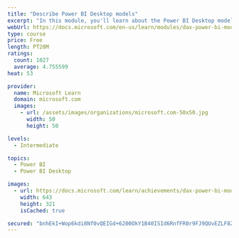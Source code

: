 ```yaml
---
title: "Describe Power BI Desktop models"
excerpt: "In this module, you'll learn about the Power BI Desktop model structure, star schema design basics, analytics queries, and report visual configuration. This module provides a strong foundation on which you can learn to optimize model designs and add model calculations."
webUrl: https://docs.microsoft.com/en-us/learn/modules/dax-power-bi-models/
type: course
price: Free
length: PT20M
ratings:
  count: 1027
  average: 4.755599
heat: 53

provider:
  name: Microsoft Learn
  domain: microsoft.com
  images:
    - url: /assets/images/organizations/microsoft.com-50x50.jpg
      width: 50
      height: 50

levels:
  - Intermediate

topics:
  - Power BI
  - Power BI Desktop

images:
  - url: https://docs.microsoft.com/learn/achievements/dax-power-bi-models-social.png
    width: 643
    height: 321
    isCached: true

secured: "bnhEkI+Wop6kdi8Nf0vQEIGd+6200OkY1B40ISId6RnfFR0r9FJ9QUvEZLF8ZEPDrfMVbswMQLUUY9Yyatq7nZUf5ro8IsOioIdW7DL+5BLAX/oWEcXeZE2T0vujalaZoLdQSV6QQyig3wkiOqfGDnFngpQMlekToepYDi0B1WaapHqGROFzFQSOmE4wPmbpXTbvUux3Blz4a2Gdy9TQkuUv69CNAe6bD+M9qnPjmgo0CpLE6XVyfOEhUsWTn3odfsvDn/+dRWfX++IP9W8sXK1/WbLZT1yX+7LRGNi3zlqqGYw8+uVr0nB2jUgiTK686AKUiAcUyA4vwmaeWIb0cBtXO4JxqMOVzRud68CvYc4vf2dkUlVnvb5evmU2DAaiWQueJIytTmM6jI94NdHW3CpAboZoe8XM0SLiguq6Xio=;LMN1Z7XjQL+Mn2qDWJyM9A=="
---
```


